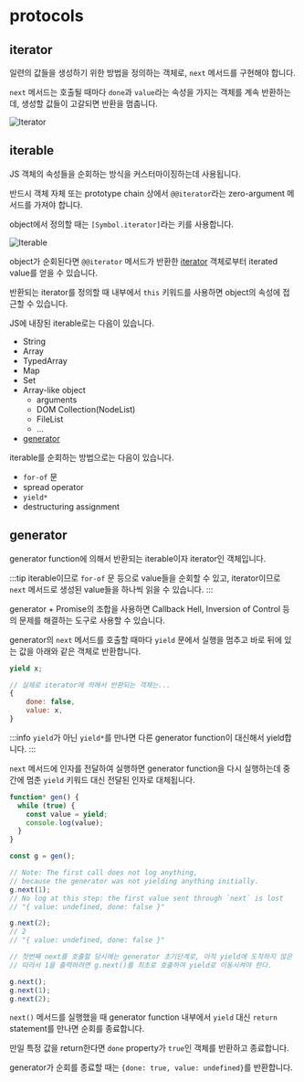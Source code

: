 # protocols

## iterator

일련의 값들을 생성하기 위한 방법을 정의하는 객체로, `next` 메서드를 구현해야 합니다.

`next` 메서드는 호출될 때마다 `done`과 `value`라는 속성을 가지는 객체를 계속 반환하는데, 생성할 값들이 고갈되면 반환을 멈춥니다.

<Image src="/image/javascript/iterator.png" alt="Iterator"/>

## iterable

JS 객체의 속성들을 순회하는 방식을 커스터마이징하는데 사용됩니다.

반드시 객체 자체 또는 prototype chain 상에서 `@@iterator`라는 zero-argument 메서드를 가져야 합니다.

object에서 정의할 때는 `[Symbol.iterator]`라는 키를 사용합니다.

<Image src="/image/javascript/iterable.png" alt="Iterable"/>

object가 순회된다면 `@@iterator` 메서드가 반환한 [iterator](#iterator) 객체로부터 iterated value를 얻을 수 있습니다.

반환되는 iterator를 정의할 때 내부에서 `this` 키워드를 사용하면 object의 속성에 접근할 수 있습니다.

JS에 내장된 iterable로는 다음이 있습니다.

- String
- Array
- TypedArray
- Map
- Set
- Array-like object
  - arguments
  - DOM Collection(NodeList)
  - FileList
  - …
- [generator](#generator)

iterable를 순회하는 방법으로는 다음이 있습니다.

- `for-of` 문
- spread operator
- `yield*`
- destructuring assignment

## generator

generator function에 의해서 반환되는 iterable이자 iterator인 객체입니다.

:::tip
iterable이므로 `for-of` 문 등으로 value들을 순회할 수 있고, iterator이므로 `next` 메서드로 생성된 value들을 하나씩 읽을 수 있습니다.
:::

generator + Promise의 조합을 사용하면 Callback Hell, Inversion of Control 등의 문제를 해결하는 도구로 사용할 수 있습니다.

generator의 `next` 메서드를 호출할 때마다 `yield` 문에서 실행을 멈추고 바로 뒤에 있는 값을 아래와 같은 객체로 반환합니다.

```js
yield x;

// 실제로 iterator에 의해서 반환되는 객체는...
{
	done: false,
	value: x,
}
```

:::info
`yield`가 아닌 `yield*`를 만나면 다른 generator function이 대신해서 yield합니다.
:::

`next` 메서드에 인자를 전달하여 실행하면 generator function을 다시 실행하는데 중간에 멈춘 `yield` 키워드 대신 전달된 인자로 대체됩니다.

```js
function* gen() {
  while (true) {
    const value = yield;
    console.log(value);
  }
}

const g = gen();

// Note: The first call does not log anything,
// because the generator was not yielding anything initially.
g.next(1);
// No log at this step: the first value sent through `next` is lost
// "{ value: undefined, done: false }"

g.next(2);
// 2
// "{ value: undefined, done: false }"
```

```js
// 첫번째 next를 호출할 당시에는 generator 초기단계로, 아직 yield에 도착하지 않은 상태이다.
// 따라서 1을 출력하려면 g.next()를 최초로 호출하여 yield로 이동시켜야 한다.

g.next();
g.next(1);
g.next(2);
```

`next()` 메서드를 실행했을 때 generator function 내부에서 `yield` 대신 `return` statement를 만나면 순회를 종료합니다.

만일 특정 값을 return한다면 `done` property가 `true`인 객체를 반환하고 종료합니다.

generator가 순회를 종료할 때는 `{done: true, value: undefined}`를 반환합니다.
